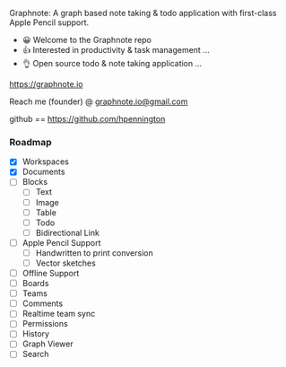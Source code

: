 Graphnote: A graph based note taking & todo application with first-class Apple Pencil support.

- 😀 Welcome to the Graphnote repo
- 👍 Interested in productivity & task management ...
- 👌 Open source todo & note taking application ...

https://graphnote.io

Reach me (founder) @ graphnote.io@gmail.com

github == https://github.com/hpennington

### Roadmap

- [x] Workspaces
- [x] Documents
- [ ] Blocks
  - [ ] Text
  - [ ] Image
  - [ ] Table
  - [ ] Todo
  - [ ] Bidirectional Link
- [ ] Apple Pencil Support
  - [ ] Handwritten to print conversion
  - [ ] Vector sketches
- [ ] Offline Support
- [ ] Boards
- [ ] Teams
- [ ] Comments
- [ ] Realtime team sync
- [ ] Permissions
- [ ] History
- [ ] Graph Viewer
- [ ] Search

<!---
graphnote-io/graphnote-io is a ✨ special ✨ repository because its `README.md` (this file) appears on your GitHub profile.
You can click the Preview link to take a look at your changes.
--->
